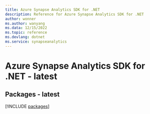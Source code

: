```yaml
---
title: Azure Synapse Analytics SDK for .NET
description: Reference for Azure Synapse Analytics SDK for .NET
author: wonner
ms.author: wanyang
ms.data: 12/15/2022
ms.topic: reference
ms.devlang: dotnet
ms.service: synapseanalytics
---
```

# Azure Synapse Analytics SDK for .NET - latest
## Packages - latest
[!INCLUDE [packages](synapse-analytics-index.md)]